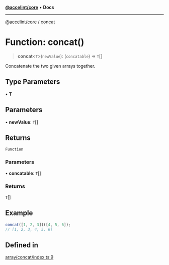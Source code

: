[**@accelint/core**](../README.md) • **Docs**

***

[@accelint/core](../README.md) / concat

# Function: concat()

> **concat**\<`T`\>(`newValue`): (`concatable`) => `T`[]

Concatenate the two given arrays together.

## Type Parameters

• **T**

## Parameters

• **newValue**: `T`[]

## Returns

`Function`

### Parameters

• **concatable**: `T`[]

### Returns

`T`[]

## Example

```ts
concat([1, 2, 3])([4, 5, 6]);
// [1, 2, 3, 4, 5, 6]
```

## Defined in

[array/concat/index.ts:9](https://github.com/gohypergiant/standard-toolkit/blob/7f574e64e57e697a3e2daabb1b78393aca67cb22/packages/core/src/array/concat/index.ts#L9)
